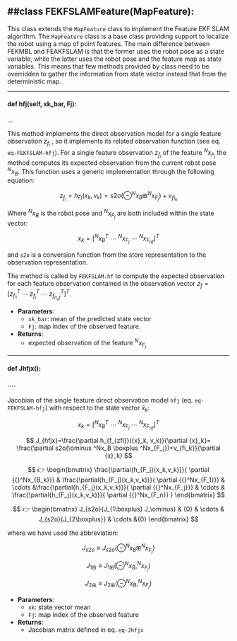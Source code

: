 
##class FEKFSLAMFeature(MapFeature): 
---
This class extends the `MapFeature` class to implement the Feature EKF SLAM algorithm.
The `MapFeature` class is a base class providing support to localize the robot using a map of point features.
The main difference between FEKMBL and FEAKFSLAM is that the former uses the robot pose as a state variable,
while the latter uses the robot pose and the feature map as state variables. This means that few methods provided by
class need to be overridden to gather the information from state vector instead that from the deterministic map.

***
#### def hfj(self, xk_bar, Fj):
...

This method implements the direct observation model for a single feature observation $z_{f_i}$ , so it implements its related
observation function (see eq. `eq-FEKFSLAM-hfj`). For a single feature observation $z_{f_i}$ of the feature $^Nx_{F_j}$ the method computes its
expected observation from the current robot pose $^Nx_B$.
This function uses a generic implementation through the following equation:

$$
z_{f_i}=h_{Fj}(x_k,v_k)=s2o(\ominus ^Nx_B \boxplus ^Nx_{F_j}) + v_{fi_k}
$$

Where $^Nx_B$ is the robot pose and $^Nx_{F_j}$ are both included within the state vector:

$$
x_k=[^Nx_B^T~\cdots~^Nx_{F_j}~\cdots~^Nx_{F_{nf}}]^T
$$

and `s2o` is a conversion function from the store representation to the observation representation.

The method is called by `FEKFSLAM.hf` to compute the expected observation for each feature
observation contained in the observation vector $z_f=[z_{f_1}^T~\cdots~z_{f_i}^T~\cdots~z_{f_{n_zf}}^T]^T$.

- **Parameters**:
  - `xk_bar`: mean of the predicted state vector
  - `Fj`: map index of the observed feature.
- **Returns**:
  - expected observation of the feature $^Nx_{F_j}$
---
#### def Jhfjx():
####      ....
Jacobian of the single feature direct observation model `hfj` (eq. `eq-FEKFSLAM-hfj`) with respect to the state vector $\bar{x}_k$:

$$
x_k=[^Nx_B^T~\cdots~^Nx_{F_j}~\cdots~^Nx_{F_{nf}}]^T
$$

$$
J_{hfjx}=\frac{\partial h_{f_{zfi}}({x}_k, v_k)}{\partial {x}_k}=
\frac{\partial s2o(\ominus ^Nx_B \boxplus ^Nx_{F_j})+v_{fi_k}}{\partial {x}_k}
$$

$$
👉
\begin{bmatrix}
\frac{\partial{h_{F_j}(x_k,v_k)}}{ \partial {{}^Nx_{B_k}}} & \frac{\partial{h_{F_j}(x_k,v_k)}}{ \partial {{}^Nx_{F_1}}} & \cdots &\frac{\partial{h_{F_j}(x_k,v_k)}}{ \partial {{}^Nx_{F_j}}} & \cdots & \frac{\partial{h_{F_j}(x_k,v_k)}}{ \partial {{}^Nx_{F_n}} }
\end{bmatrix}
$$

$$
👉
\begin{bmatrix}
J_{s2o}{J_{1\boxplus} J_\ominus} & {0} & \cdots & J_{s2o}{J_{2\boxplus}} & \cdots &{0}
\end{bmatrix}
$$

where we have used the abbreviation:

$$
J_{s2o} \equiv J_{s2o}(\ominus ^Nx_B \boxplus^Nx_{F_j})
$$

$$
J_{1\boxplus} \equiv J_{1\boxplus}(\ominus ^Nx_B,^Nx_{F_j} )
$$

$$
J_{2\boxplus} \equiv J_{2\boxplus}(\ominus ^Nx_B,^Nx_{F_j} )
$$

- **Parameters**:
  - `xk`: state vector mean
  - `Fj`: map index of the observed feature
- **Returns**:
  - Jacobian matrix defined in eq. `eq-Jhfjx`